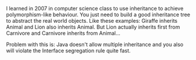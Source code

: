 ---
---

I learned in 2007 in computer science class to use inheritance to achieve polymorphism-like behaviour. You just need to build a good inheritance tree to abstract the real world objects. 
Like these examples: Giraffe inherits Animal and Lion also inherits Animal. But Lion actually inherits first from Carnivore and Carnivore inherits from Animal...

Problem with this is: Java doesn't allow multiple inheritance and you also will violate the Interface segregation rule quite fast.
 

    